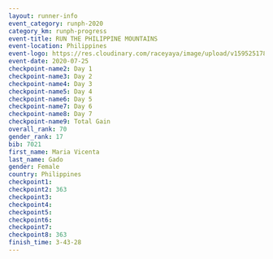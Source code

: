 ```yaml
--- 
layout: runner-info 
event_category: runph-2020 
category_km: runph-progress 
event-title: RUN THE PHILIPPINE MOUNTAINS 
event-location: Philippines 
event-logo: https://res.cloudinary.com/raceyaya/image/upload/v1595251780/logo/2020/Image_ds2u6w.jpg 
event-date: 2020-07-25 
checkpoint-name2: Day 1 
checkpoint-name3: Day 2 
checkpoint-name4: Day 3
checkpoint-name5: Day 4 
checkpoint-name6: Day 5
checkpoint-name7: Day 6 
checkpoint-name8: Day 7 
checkpoint-name9: Total Gain 
overall_rank: 70
gender_rank: 17
bib: 7021
first_name: Maria Vicenta
last_name: Gado
gender: Female
country: Philippines
checkpoint1: 
checkpoint2: 363
checkpoint3: 
checkpoint4: 
checkpoint5: 
checkpoint6: 
checkpoint7: 
checkpoint8: 363
finish_time: 3-43-28
--- 
```

